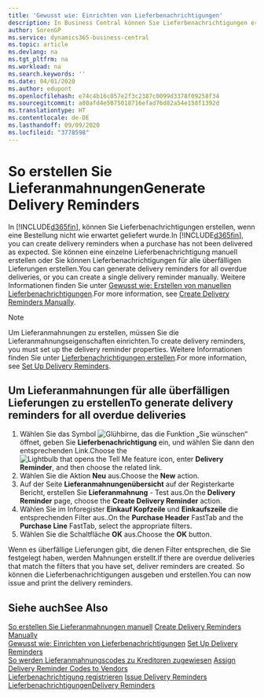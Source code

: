 ```yaml
---
title: 'Gewusst wie: Einrichten von Lieferbenachrichtigungen'
description: In Business Central können Sie Lieferbenachrichtigungen erstellen, wenn eine Bestellung nicht wie erwartet geliefert wurde.
author: SorenGP
ms.service: dynamics365-business-central
ms.topic: article
ms.devlang: na
ms.tgt_pltfrm: na
ms.workload: na
ms.search.keywords: ''
ms.date: 04/01/2020
ms.author: edupont
ms.openlocfilehash: e74c4b16c057e2f3c2387c0099d3378f09258f34
ms.sourcegitcommit: a80afd4e5075018716efad76d82a54e158f1392d
ms.translationtype: HT
ms.contentlocale: de-DE
ms.lasthandoff: 09/09/2020
ms.locfileid: "3778598"
---
```

# <a name="generate-delivery-reminders"></a><span data-ttu-id="4b416-103">So erstellen Sie Lieferanmahnungen</span><span class="sxs-lookup"><span data-stu-id="4b416-103">Generate Delivery Reminders</span></span>
<span data-ttu-id="4b416-104">In [!INCLUDE[d365fin](../../includes/d365fin_md.md)], können Sie Lieferbenachrichtigungen erstellen, wenn eine Bestellung nicht wie erwartet geliefert wurde.</span><span class="sxs-lookup"><span data-stu-id="4b416-104">In [!INCLUDE[d365fin](../../includes/d365fin_md.md)], you can create delivery reminders when a purchase has not been delivered as expected.</span></span> <span data-ttu-id="4b416-105">Sie können eine einzelne Lieferbenachrichtigung manuell erstellen oder Sie können Lieferbenachrichtigungen für alle überfälligen Lieferungen erstellen.</span><span class="sxs-lookup"><span data-stu-id="4b416-105">You can generate delivery reminders for all overdue deliveries, or you can create a single delivery reminder manually.</span></span> <span data-ttu-id="4b416-106">Weitere Informationen finden Sie unter [Gewusst wie: Erstellen von manuellen Lieferbenachrichtigungen](how-to-create-delivery-reminders-manually.md).</span><span class="sxs-lookup"><span data-stu-id="4b416-106">For more information, see [Create Delivery Reminders Manually](how-to-create-delivery-reminders-manually.md).</span></span>  

> [!NOTE]  
>  <span data-ttu-id="4b416-107">Um Lieferanmahnungen zu erstellen, müssen Sie die Lieferanmahnungseigenschaften einrichten.</span><span class="sxs-lookup"><span data-stu-id="4b416-107">To create delivery reminders, you must set up the delivery reminder properties.</span></span> <span data-ttu-id="4b416-108">Weitere Informationen finden Sie unter [Lieferbenachrichtigungen erstellen](how-to-set-up-delivery-reminders.md).</span><span class="sxs-lookup"><span data-stu-id="4b416-108">For more information, see [Set Up Delivery Reminders](how-to-set-up-delivery-reminders.md).</span></span>  

## <a name="to-generate-delivery-reminders-for-all-overdue-deliveries"></a><span data-ttu-id="4b416-109">Um Lieferanmahnungen für alle überfälligen Lieferungen zu erstellen</span><span class="sxs-lookup"><span data-stu-id="4b416-109">To generate delivery reminders for all overdue deliveries</span></span>  

1.  <span data-ttu-id="4b416-110">Wählen Sie das Symbol ![Glühbirne, das die Funktion „Sie wünschen“](../../media/ui-search/search_small.png "Sagen Sie mir, was Sie tun wollen") öffnet, geben Sie **Lieferbenachrichtigung** ein, und wählen Sie dann den entsprechenden Link.</span><span class="sxs-lookup"><span data-stu-id="4b416-110">Choose the ![Lightbulb that opens the Tell Me feature](../../media/ui-search/search_small.png "Tell me what you want to do") icon, enter **Delivery Reminder**, and then choose the related link.</span></span>  
2.  <span data-ttu-id="4b416-111">Wählen Sie die Aktion **Neu** aus.</span><span class="sxs-lookup"><span data-stu-id="4b416-111">Choose the **New** action.</span></span>  
3.  <span data-ttu-id="4b416-112">Auf der Seite **Lieferanmahnungenübersicht** auf der Registerkarte Bericht, erstellen Sie **Lieferanmahnung** - Test aus.</span><span class="sxs-lookup"><span data-stu-id="4b416-112">On the **Delivery Reminder** page, choose the **Create Delivery Reminder** action.</span></span>  
4.  <span data-ttu-id="4b416-113">Wählen Sie im Inforegister **Einkauf Kopfzeile** und **Einkaufszeile** die entsprechenden Filter aus..</span><span class="sxs-lookup"><span data-stu-id="4b416-113">On the **Purchase Header** FastTab and the **Purchase Line** FastTab, select the appropriate filters.</span></span>  
5.  <span data-ttu-id="4b416-114">Wählen Sie die Schaltfläche **OK** aus.</span><span class="sxs-lookup"><span data-stu-id="4b416-114">Choose the **OK** button.</span></span>  

<span data-ttu-id="4b416-115">Wenn es überfällige Lieferungen gibt, die denen Filter entsprechen, die Sie festgelegt haben, werden Mahnungen erstellt.</span><span class="sxs-lookup"><span data-stu-id="4b416-115">If there are overdue deliveries that match the filters that you have set, deliver reminders are created.</span></span> <span data-ttu-id="4b416-116">So können die Lieferbenachrichtigungen ausgeben und erstellen.</span><span class="sxs-lookup"><span data-stu-id="4b416-116">You can now issue and print the delivery reminders.</span></span>  

## <a name="see-also"></a><span data-ttu-id="4b416-117">Siehe auch</span><span class="sxs-lookup"><span data-stu-id="4b416-117">See Also</span></span>  
 <span data-ttu-id="4b416-118">[So erstellen Sie Lieferanmahnungen manuell](how-to-create-delivery-reminders-manually.md) </span><span class="sxs-lookup"><span data-stu-id="4b416-118">[Create Delivery Reminders Manually](how-to-create-delivery-reminders-manually.md) </span></span>  
 <span data-ttu-id="4b416-119">[Gewusst wie: Einrichten von Lieferbenachrichtigungen](how-to-set-up-delivery-reminders.md) </span><span class="sxs-lookup"><span data-stu-id="4b416-119">[Set Up Delivery Reminders](how-to-set-up-delivery-reminders.md) </span></span>  
 <span data-ttu-id="4b416-120">[So werden Lieferanmahnungscodes zu Kreditoren zugewiesen](how-to-assign-delivery-reminder-codes-to-vendors.md) </span><span class="sxs-lookup"><span data-stu-id="4b416-120">[Assign Delivery Reminder Codes to Vendors](how-to-assign-delivery-reminder-codes-to-vendors.md) </span></span>  
 <span data-ttu-id="4b416-121">[Lieferbenachrichtigung registrieren](how-to-issue-delivery-reminders.md) </span><span class="sxs-lookup"><span data-stu-id="4b416-121">[Issue Delivery Reminders](how-to-issue-delivery-reminders.md) </span></span>  
 [<span data-ttu-id="4b416-122">Lieferbenachrichtigungen</span><span class="sxs-lookup"><span data-stu-id="4b416-122">Delivery Reminders</span></span>](delivery-reminders.md)
